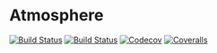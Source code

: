 # Atmosphere

[![Build Status](https://travis-ci.com/rjdverbeek-tud/Atmosphere.jl.svg?branch=master)](https://travis-ci.com/rjdverbeek-tud/Atmosphere.jl)
[![Build Status](https://ci.appveyor.com/api/projects/status/github/rjdverbeek-tud/Atmosphere.jl?svg=true)](https://ci.appveyor.com/project/rjdverbeek-tud/Atmosphere-jl)
[![Codecov](https://codecov.io/gh/rjdverbeek-tud/Atmosphere.jl/branch/master/graph/badge.svg)](https://codecov.io/gh/rjdverbeek-tud/Atmosphere.jl)
[![Coveralls](https://coveralls.io/repos/github/rjdverbeek-tud/Atmosphere.jl/badge.svg?branch=master)](https://coveralls.io/github/rjdverbeek-tud/Atmosphere.jl?branch=master)
